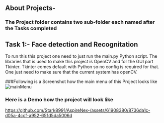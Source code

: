 ## About Projects-
### The Project folder contains two sub-folder each named after the Tasks completed



## Task 1:- Face detection and Recognitation
To run this this project one need to just run the main.py Python script. The libraries that is used to make this project is OpenCV and for the GUI part Tkinter. Tkinter comes default with Python so no config is required for that. One just need to make sure that the current system has openCV.

###Following is a Screenshot how the main menu of this Project looks like
![mainMenu](https://github.com/Stark8991/AspireNex-/assets/61908380/899b39b6-589e-4e63-bccf-7fe5fb2acf33)

### Here is a Demo how the project will look like

https://github.com/Stark8991/AspireNex-/assets/61908380/8736da1c-d05a-4ccf-a952-651d5da5006d




